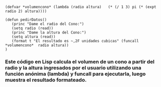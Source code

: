 ~~~
(defvar *volumencono* (lambda (radio altura)   (* (/ 1 3) pi (* (expt radio 2) altura))))

(defun pedirDatos()
   (princ "Dame el radio del Cono:")
   (setq radio (read))
   (princ "Dame la altura del Cono:")
   (setq altura (read))
   (format t "El resultado es ~,2F unidades cubicas" (funcall *volumencono*  radio altura))
)
~~~

<h3>Este código en Lisp calcula el volumen de un cono a partir del radio 
y la altura ingresados por el usuario utilizando una función anónima (lambda) y funcall para ejecutarla, 
luego muestra el resultado formateado.</h3>
